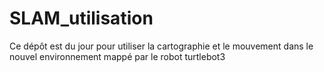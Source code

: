 # SLAM_utilisation
Ce dépôt est du jour pour utiliser la cartographie et le mouvement dans le nouvel environnement mappé par le robot turtlebot3
